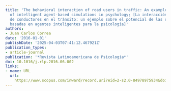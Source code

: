 ```yaml
---
title: 'The behavioral interaction of road users in traffic: An example of the potential
  of intelligent agent-based simulations in psychology; [La interacción conductal
  de conductores en el tránsito: un ejemplo sobre el potencial de las simulaciones
  basadas en agentes inteligentes para la psicología]'
authors:
- Juan Carlos Correa
date: '2016-01-01'
publishDate: '2025-04-03T07:41:12.467921Z'
publication_types:
- article-journal
publication: '*Revista Latinoamericana de Psicologia*'
doi: 10.1016/j.rlp.2016.06.002
links:
- name: URL
  url: 
    https://www.scopus.com/inward/record.uri?eid=2-s2.0-84978975934&doi=10.1016%2fj.rlp.2016.06.002&partnerID=40&md5=d6623a8d19c4adbe9445f55cf592397d
---
```


